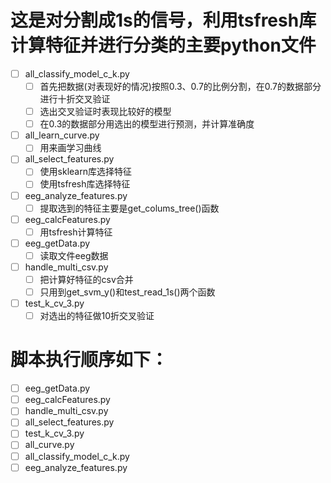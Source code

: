 # 这是对分割成1s的信号，利用tsfresh库计算特征并进行分类的主要python文件
- [ ] all_classify_model_c_k.py
    - [ ] 首先把数据(对表现好的情况)按照0.3、0.7的比例分割，在0.7的数据部分进行十折交叉验证
    - [ ] 选出交叉验证时表现比较好的模型
    - [ ] 在0.3的数据部分用选出的模型进行预测，并计算准确度
- [ ] all_learn_curve.py
    - [ ] 用来画学习曲线
- [ ] all_select_features.py
    - [ ] 使用sklearn库选择特征
    - [ ] 使用tsfresh库选择特征
- [ ] eeg_analyze_features.py
    - [ ] 提取选到的特征主要是get_colums_tree()函数
- [ ] eeg_calcFeatures.py
    - [ ] 用tsfresh计算特征
- [ ] eeg_getData.py
    - [ ] 读取文件eeg数据
- [ ] handle_multi_csv.py
    - [ ] 把计算好特征的csv合并
    - [ ] 只用到get_svm_y()和test_read_1s()两个函数
- [ ] test_k_cv_3.py
    - [ ] 对选出的特征做10折交叉验证
    
#  脚本执行顺序如下：
- [ ] eeg_getData.py
- [ ] eeg_calcFeatures.py
- [ ] handle_multi_csv.py
- [ ] all_select_features.py
- [ ] test_k_cv_3.py
- [ ] all_curve.py
- [ ] all_classify_model_c_k.py
- [ ] eeg_analyze_features.py
